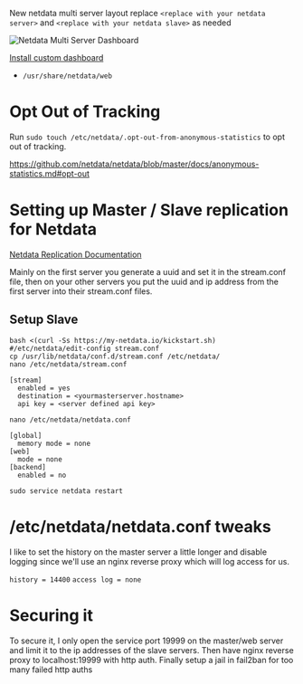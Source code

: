 New netdata multi server layout replace `<replace with your netdata server>` and `<replace with your netdata slave>` as needed

![Netdata Multi Server Dashboard](./netdatadash.png)

[Install custom dashboard](https://github.com/netdata/netdata/wiki/Custom-Dashboards)

* `/usr/share/netdata/web`

# Opt Out of Tracking

Run `sudo touch /etc/netdata/.opt-out-from-anonymous-statistics` to opt out of tracking.

https://github.com/netdata/netdata/blob/master/docs/anonymous-statistics.md#opt-out

# Setting up Master / Slave replication for Netdata

[Netdata Replication Documentation](https://github.com/netdata/netdata/tree/master/streaming)

Mainly on the first server you generate a uuid and set it in the stream.conf file, then on your other servers you put the uuid and ip address from the first server into their stream.conf files.

## Setup Slave
```
bash <(curl -Ss https://my-netdata.io/kickstart.sh)
#/etc/netdata/edit-config stream.conf
cp /usr/lib/netdata/conf.d/stream.conf /etc/netdata/
nano /etc/netdata/stream.conf
```

```
[stream]
  enabled = yes
  destination = <yourmasterserver.hostname>
  api key = <server defined api key>
```

`nano /etc/netdata/netdata.conf`

```
[global]
  memory mode = none
[web]
  mode = none
[backend]
  enabled = no
```

`sudo service netdata restart`

# /etc/netdata/netdata.conf tweaks

I like to set the history on the master server a little longer and disable logging since we'll use an nginx reverse proxy which will log access for us.

`history = 14400`
`access log = none`

# Securing it

To secure it, I only open the service port 19999 on the master/web server and limit it to the ip addresses of the slave servers. Then have nginx reverse proxy to localhost:19999 with http auth. Finally setup a jail in fail2ban for too many failed http auths
